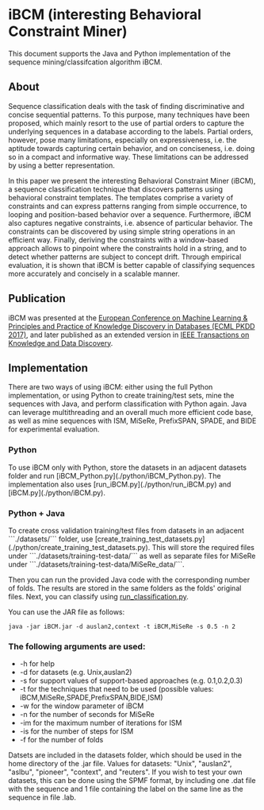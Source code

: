 # iBCM (interesting Behavioral Constraint Miner)

This document supports the Java and Python implementation of the sequence mining/classifcation algorithm iBCM.

<h2>About</h2>
Sequence classification deals with the task of finding discriminative and concise sequential patterns. 
To this purpose, many techniques have been proposed, which mainly resort to the use of partial orders to capture the underlying sequences in a database according to the labels. Partial orders, however, pose many limitations, especially on expressiveness, i.e. the aptitude towards capturing certain behavior, and on conciseness, i.e. doing so in a compact and informative way. These limitations can be addressed by using a better representation. 

In this paper we present the interesting Behavioral Constraint Miner (iBCM), a sequence classification technique that discovers patterns using behavioral constraint templates. The templates comprise a variety of constraints and can express patterns ranging from simple occurrence, to looping and position-based behavior over a sequence. Furthermore, iBCM also captures negative constraints, i.e. absence of particular behavior. The constraints can be discovered by using simple string operations in an efficient way. Finally, deriving the constraints with a window-based approach allows to pinpoint where the constraints hold in a string, and to detect whether patterns are subject to concept drift. Through empirical evaluation, it is shown that iBCM is better capable of classifying sequences more accurately and concisely in a scalable manner.

<h2>Publication</h2>
iBCM was presented at the <a href="https://link.springer.com/chapter/10.1007/978-3-319-71246-8_2">European Conference on Machine Learning & Principles and Practice of Knowledge Discovery in Databases (ECML PKDD 2017)</a>, and later published as an extended version in <a href="https://ieeexplore.ieee.org/document/8633396">IEEE Transactions on Knowledge and Data Discovery</a>.

<h2>Implementation</h2>
There are two ways of using iBCM: either using the full Python implementation, or using Python to create training/test sets, mine the sequences with Java, and perform classification with Python again. Java can leverage multithreading and an overall much more efficient code base, as well as mine sequences with ISM, MiSeRe, PrefixSPAN, SPADE, and BIDE for experimental evaluation.

<h3>Python</h3>
To use iBCM only with Python, store the datasets in an adjacent datasets folder and run [iBCM_Python.py](./python/iBCM_Python.py). The implementation also uses [run_iBCM.py](./python/run_iBCM.py) and [iBCM.py](./python/iBCM.py).

<h3>Python + Java</h3>
To create cross validation training/test files from datasets in an adjacent ```./datasets/``` folder, use [create_training_test_datasets.py](./python/create_training_test_datasets.py). This will store the required files under ```./datasets/training-test-data/``` as well as separate files for MiSeRe under ```./datasets/training-test-data/MiSeRe_data/```.

Then you can run the provided Java code with the corresponding number of folds. The results are stored in the same folders as the folds' original files. Next, you can classify using [run_classification.py](./python/run_classification.py).

You can use the JAR file as follows:

```java -jar iBCM.jar -d auslan2,context -t iBCM,MiSeRe -s 0.5 -n 2```

<h3>The following arguments are used:</h3>
<ul><li>-h for help</li>	
<li>-d for datasets (e.g. Unix,auslan2)</li>
<li>-s for support values of support-based approaches (e.g. 0.1,0.2,0.3)</li>
<li>-t for the techniques that need to be used (possible values: iBCM,MiSeRe,SPADE,PrefixSPAN,BIDE,ISM)</li>
<li>-w for the window parameter of iBCM</li>
<li>-n for the number of seconds for MiSeRe</li>
<li>-im for the maximum number of iterations for ISM</li>
<li>-is for the number of steps for ISM</li>
 <li>-f for the number of folds</li>
  
</ul>
Datsets are included in the datasets folder, which should be used in the home directory of the .jar file.
Values for datasets: "Unix", "auslan2", "aslbu", "pioneer", "context", and "reuters".
If you wish to test your own datasets, this can be done using the SPMF format, by including one .dat file with the sequence and 1 file containing the label on the same line as the sequence in file .lab.
